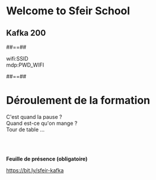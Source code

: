 <!-- .slide: class="first-slide" sfeir-level="2" sfeir-techno="kafka" -->

# **Welcome to Sfeir School**

## **Kafka 200**

##==##

<!-- .slide: class="school-presentation" -->

<div class="wifi">
  <span class="key">wifi:</span><span>SSID</span><br>
  <span class="key">mdp:</span><span>PWD_WIFI</span>
</div>

##==##

# Déroulement de la formation

<p class="center">
C'est quand la pause ?<br>
Quand est-ce qu'on mange ?<br>
Tour de table ...
</p>

<br><br>

**Feuille de présence (obligatoire)**
<!-- .element: class="center" -->

https://bit.ly/sfeir-kafka
<!-- .element: class="center" -->
